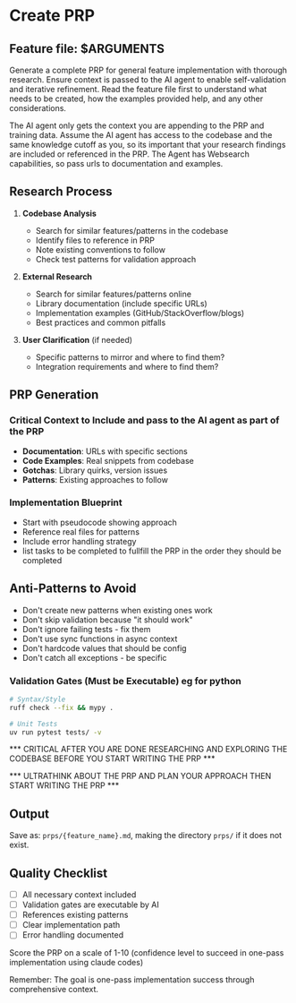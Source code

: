 # Create PRP

## Feature file: $ARGUMENTS

Generate a complete PRP for general feature implementation with thorough research. Ensure context is passed to the AI agent to enable self-validation and iterative refinement. Read the feature file first to understand what needs to be created, how the examples provided help, and any other considerations.

The AI agent only gets the context you are appending to the PRP and training data. Assume the AI agent has access to the codebase and the same knowledge cutoff as you, so its important that your research findings are included or referenced in the PRP. The Agent has Websearch capabilities, so pass urls to documentation and examples.

## Research Process

1. **Codebase Analysis**
   - Search for similar features/patterns in the codebase
   - Identify files to reference in PRP
   - Note existing conventions to follow
   - Check test patterns for validation approach

2. **External Research**
   - Search for similar features/patterns online
   - Library documentation (include specific URLs)
   - Implementation examples (GitHub/StackOverflow/blogs)
   - Best practices and common pitfalls

3. **User Clarification** (if needed)
   - Specific patterns to mirror and where to find them?
   - Integration requirements and where to find them?

## PRP Generation

### Critical Context to Include and pass to the AI agent as part of the PRP
- **Documentation**: URLs with specific sections
- **Code Examples**: Real snippets from codebase
- **Gotchas**: Library quirks, version issues
- **Patterns**: Existing approaches to follow

### Implementation Blueprint
- Start with pseudocode showing approach
- Reference real files for patterns
- Include error handling strategy
- list tasks to be completed to fullfill the PRP in the order they should be completed

## Anti-Patterns to Avoid
- Don't create new patterns when existing ones work
- Don't skip validation because "it should work"  
- Don't ignore failing tests - fix them
- Don't use sync functions in async context
- Don't hardcode values that should be config
- Don't catch all exceptions - be specific

### Validation Gates (Must be Executable) eg for python
```bash
# Syntax/Style
ruff check --fix && mypy .

# Unit Tests
uv run pytest tests/ -v

```

*** CRITICAL AFTER YOU ARE DONE RESEARCHING AND EXPLORING THE CODEBASE BEFORE YOU START WRITING THE PRP ***

*** ULTRATHINK ABOUT THE PRP AND PLAN YOUR APPROACH THEN START WRITING THE PRP ***

## Output
Save as: `prps/{feature_name}.md`, making the directory `prps/` if it does not exist.

## Quality Checklist
- [ ] All necessary context included
- [ ] Validation gates are executable by AI
- [ ] References existing patterns
- [ ] Clear implementation path
- [ ] Error handling documented

Score the PRP on a scale of 1-10 (confidence level to succeed in one-pass implementation using claude codes)

Remember: The goal is one-pass implementation success through comprehensive context.
